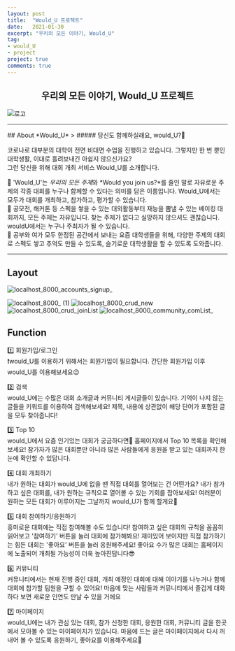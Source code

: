 ```yaml
---
layout: post
title:  "Would_U 프로젝트"
date:   2021-01-30
excerpt: "우리의 모든 이야기, Would_U"
tag:
- would_U
- project
project: true
comments: true
---
```


## <center>우리의 모든 이야기, Would_U  프로젝트</center>

![로고](https://user-images.githubusercontent.com/54874529/106315231-4cf6b400-62ae-11eb-91ee-9e1966644d16.png)

<hr>
## About *Would_U*
> ##### 당신도 함께하실래요, would_U?🤝  

코로나로 대부분의 대학이 전면 비대면 수업을 진행하고 있습니다. 그렇지만 한 번 뿐인 대학생활, 이대로 흘려보내긴 아쉽지 않으신가요?  
그런 당신을 위해 대회 개최 서비스 Would_U를 소개합니다.  

💙 'Would_U'는 *우리의 모든 주제*와  *Would you join us?*를 줄인 말로 자유로운 주제의 각종 대회를 누구나 함께할 수 있다는 의미를 담은 이름입니다. Would_U에서는 모두가 대회를 개최하고, 참가하고, 평가할 수 있습니다.  
💙 공모전, 해커톤 등 스펙을 쌓을 수 있는 대외활동부터 재능을 뽐낼 수 있는 베이킹 대회까지, 모든 주제는 자유입니다. 찾는 주제가 없다고 실망하지 않으셔도 괜찮습니다. wouldU에서는 누구나 주최자가 될 수 있습니다.  
💙 공부와 여가 모두 한정된 공간에서 보내는 요즘 대학생들을 위해, 다양한 주제의 대회로 스펙도 쌓고 추억도 만들 수 있도록, 슬기로운 대학생활을 할 수 있도록 도와줍니다.  

<hr>

## Layout

![localhost_8000_accounts_signup_](https://user-images.githubusercontent.com/54874529/104111435-0bb15b00-5325-11eb-9bd2-f35e28384bbf.png)

![localhost_8000_ (1)](https://user-images.githubusercontent.com/54874529/104111482-824e5880-5325-11eb-9acb-067b0e2e9495.png)
![localhost_8000_crud_new](https://user-images.githubusercontent.com/54874529/104111487-96925580-5325-11eb-83b2-9867873bd7b4.png)
![localhost_8000_crud_joinList](https://user-images.githubusercontent.com/54874529/104111491-a316ae00-5325-11eb-86a7-9b9830d28ec5.png)
![localhost_8000_community_comList_](https://user-images.githubusercontent.com/54874529/104111495-b164ca00-5325-11eb-9cb6-5cf7a96feadc.png)



## Function

1️⃣ 회원가입/로그인  
❗would_U를 이용하기 위해서는 회원가입이 필요합니다. 간단한 회원가입 이후 would_U를 이용해보세요😉

2️⃣ 검색  
would_U에는 수많은 대회 소개글과 커뮤니티 게시글들이 있습니다. 기억이 나지 않는 글들을 키워드를 이용하여 검색해보세요! 제목, 내용에 상관없이 해당 단어가 포함된 글을 모두 찾아줍니다!

3️⃣ Top 10  
would_U에서 요즘 인기있는 대회가 궁금하다면👀
홈페이지에서 Top 10 목록을 확인해보세요! 참가자가 많은 대회뿐만 아니라 많은 사람들에게 응원을 받고 있는 대회까지 한눈에 확인할 수 있답니다.

4️⃣ 대회 개최하기  
내가 원하는 대회가 would_U에 없을 땐 직접 대회를 열어보는 건 어떤가요? 내가 참가하고 싶은 대회를, 내가 원하는 규칙으로 열어볼 수 있는 기회를 잡아보세요! 여러분이 원하는 모든 대회가 이루어지는 그날까지 would_U가 함께 할게요🙌

5️⃣ 대회 참여하기/응원하기  
흥미로운 대회에는 직접 참여해볼 수도 있습니다! 참여하고 싶은 대회의 규칙을 꼼꼼히 읽어보고 '참여하기' 버튼을 눌러 대회에 참가해봐요!
재미있어 보이지만 직접 참가하기는 힘든 대회는 '좋아요' 버튼을 눌러 응원해주세요! 좋아요 수가 많은 대회는 홈페이지에 노출되어 개최될 가능성이 더욱 높아진답니다😎

6️⃣ 커뮤니티  
커뮤니티에서는 현재 진행 중인 대회, 개최 예정인 대회에 대해 이야기를 나누거나 함께 대회에 참가할 팀원을 구할 수 있어요! 마음에 맞는 사람들과 커뮤니티에서 즐겁게 대화하다 보면 새로운 인연도 만날 수 있을 거에요

7️⃣ 마이페이지  
would_U에는 내가 관심 있는 대회, 참가 신청한 대회, 응원한 대회, 커뮤니티 글을 한곳에서 모아볼 수 있는 마이페이지가 있습니다. 마음에 드는 글은 마이페이지에서 다시 꺼내어 볼 수 있도록 응원하기, 좋아요를 이용해주세요🥰